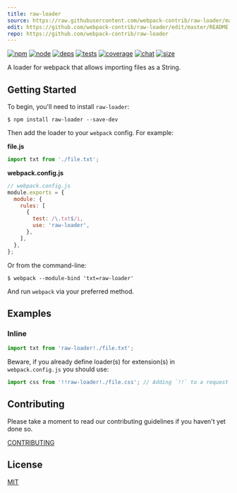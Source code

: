 ```yaml
---
title: raw-loader
source: https://raw.githubusercontent.com/webpack-contrib/raw-loader/master/README.md
edit: https://github.com/webpack-contrib/raw-loader/edit/master/README.md
repo: https://github.com/webpack-contrib/raw-loader
---
```



[![npm][npm]][npm-url]
[![node][node]][node-url]
[![deps][deps]][deps-url]
[![tests][tests]][tests-url]
[![coverage][cover]][cover-url]
[![chat][chat]][chat-url]
[![size][size]][size-url]



A loader for webpack that allows importing files as a String.

## Getting Started

To begin, you'll need to install `raw-loader`:

```console
$ npm install raw-loader --save-dev
```

Then add the loader to your `webpack` config. For example:

**file.js**

```js
import txt from './file.txt';
```

**webpack.config.js**

```js
// webpack.config.js
module.exports = {
  module: {
    rules: [
      {
        test: /\.txt$/i,
        use: 'raw-loader',
      },
    ],
  },
};
```

Or from the command-line:

```console
$ webpack --module-bind 'txt=raw-loader'
```

And run `webpack` via your preferred method.

## Examples

### Inline

```js
import txt from 'raw-loader!./file.txt';
```

Beware, if you already define loader(s) for extension(s) in `webpack.config.js` you should use:

```js
import css from '!!raw-loader!./file.css'; // Adding `!!` to a request will disable all loaders specified in the configuration
```

## Contributing

Please take a moment to read our contributing guidelines if you haven't yet done so.

[CONTRIBUTING](https://raw.githubusercontent.com/webpack-contrib/raw-loader/master/.github/CONTRIBUTING.md)

## License

[MIT](https://raw.githubusercontent.com/webpack-contrib/raw-loader/master/LICENSE)

[npm]: https://img.shields.io/npm/v/raw-loader.svg
[npm-url]: https://npmjs.com/package/raw-loader
[node]: https://img.shields.io/node/v/raw-loader.svg
[node-url]: https://nodejs.org
[deps]: https://david-dm.org/webpack-contrib/raw-loader.svg
[deps-url]: https://david-dm.org/webpack-contrib/raw-loader
[tests]: https://img.shields.io/circleci/project/github/webpack-contrib/raw-loader.svg
[tests-url]: https://circleci.com/gh/webpack-contrib/raw-loader
[cover]: https://codecov.io/gh/webpack-contrib/raw-loader/branch/master/graph/badge.svg
[cover-url]: https://codecov.io/gh/webpack-contrib/raw-loader
[chat]: https://img.shields.io/badge/gitter-webpack%2Fwebpack-brightgreen.svg
[chat-url]: https://gitter.im/webpack/webpack
[size]: https://packagephobia.now.sh/badge?p=raw-loader
[size-url]: https://packagephobia.now.sh/result?p=raw-loader
